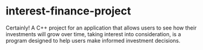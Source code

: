 # interest-finance-project
Certainly! A C++ project for an application that allows users to see how their investments will grow over time, taking interest into consideration, is a program designed to help users make informed investment decisions.
